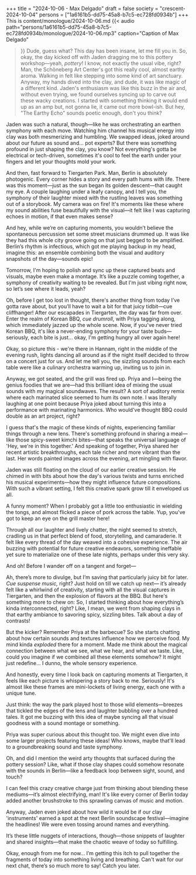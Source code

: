 +++
title = "2024-10-06 - Max Delgado"
draft = false
society = "crescent-2024-10-04"
persons = ["1a6161b5-dd75-45a8-b7c5-ec728fd0934b"]
+++
This is content/monologue/2024-10-06.md
{{< audio
    path="persons/1a6161b5-dd75-45a8-b7c5-ec728fd0934b/monologue/2024-10-06.mp3" 
    caption="Caption of Max Delgado"
>}}
Dude, guess what? This day has been insane, let me fill you in.
So, okay, the day kicked off with Jaden dragging me to this pottery workshop—yeah, *pottery*! I know, not exactly the usual vibe, right? Man, the Schöneberg Art Center's got this really cool, almost earthy aroma. Walking in felt like stepping into some kind of art sanctuary. Anyway, my hands dived into the clay, and dude, it was like magic of a different kind. Jaden's enthusiasm was like this buzz in the air and, without even trying, we found ourselves syncing up to carve out these wacky creations. I started with something thinking it would end up as an amp but, not gonna lie, it came out more bowl-ish. But hey, "The Earthy Echo" sounds poetic enough, don't you think?

Jaden was such a natural, though—like he was orchestrating an earthen symphony with each move. Watching him channel his musical energy into clay was both mesmerizing and humbling. We swapped ideas, joked around about our future as sound and... pot experts? But there was something profound in just shaping the clay, you know? Not everything's gotta be electrical or tech-driven, sometimes it's cool to feel the earth under your fingers and let your thoughts mold your work.

And then, fast forward to Tiergarten Park. Man, Berlin is absolutely photogenic. Every corner hides a story and every path hums with life. There was this moment—just as the sun began its golden descent—that caught my eye. A couple laughing under a leafy canopy, and I tell you, the symphony of their laughter mixed with the rustling leaves was something out of a storybook. My camera was on fire! It's moments like these where my sound abilities fuse beautifully with the visual—it felt like I was capturing echoes in motion, if that even makes sense?

And hey, while we’re on capturing moments, you wouldn’t believe the spontaneous percussion set some street musicians drummed up. It was like they had this whole city groove going on that just begged to be amplified. Berlin’s rhythm is infectious, which got me playing backup in my head, imagine this: an ensemble combining both the visual and auditory snapshots of the day—sounds epic!

Tomorrow, I'm hoping to polish and sync up these captured beats and visuals, maybe even make a montage. It’s like a puzzle coming together, a symphony of creativity waiting to be revealed. But I'm just vibing right now, so let’s see where it leads, yeah?

Oh, before I get too lost in thought, there's another thing from today I’ve gotta rave about, but you’ll have to wait a bit for that juicy tidbit—cue cliffhanger!
After our escapades in Tiergarten, the day was far from over. Enter the realm of Korean BBQ, *cue drumroll*, with Priya tagging along, which immediately jazzed up the whole scene. Now, if you've never tried Korean BBQ, it's like a never-ending symphony for your taste buds—seriously, each bite is just... okay, I'm getting hungry all over again here!

Okay, so picture this - we're there in Hannam, right in the middle of the evening rush, lights dancing all around as if the night itself decided to throw on a concert just for us. And let me tell you, the sizzling sounds from each table were like a culinary orchestra warming up, inviting us to join in.

Anyway, we got seated, and the grill was fired up. Priya and I—being the genius foodies that we are—had this brilliant idea of mixing the usual sounds with my magical soundwaves. The result? A sort of auditory remix where each marinated slice seemed to hum its own note. I was literally laughing at one point because Priya joked about turning this into a performance with marinating harmonics. Who would've thought BBQ could double as an art project, right?

I guess that's the magic of these kinds of nights, experiencing familiar things through a new lens. There's something profound in sharing a meal—like those spicy-sweet kimchi bites—that speaks the universal language of 'Hey, we're in this together.' And speaking of together, Priya shared her recent artistic breakthroughs, each tale richer and more vibrant than the last. Her words painted images across the evening, art mingling with flavor.

Jaden was still floating on the cloud of our earlier creative session. He chimed in with bits about how the day's various twists and turns enriched his musical experiments—how they might influence future compositions. With such a vibrant setting, I felt this creative spark grow till it enveloped us all.

A funny moment? When I probably got a little too enthusiastic in wielding the tongs, and almost flicked a piece of pork across the table. Yup, you've got to keep an eye on the grill master here!

Through all our laughter and lively chatter, the night seemed to stretch, cradling us in that perfect blend of food, storytelling, and camaraderie. It felt like every thread of the day weaved into a cohesive experience. The air buzzing with potential for future creative endeavors, something ineffable yet sure to materialize one of these late nights, perhaps under this very sky. 

And oh! Before I wander off on a tangent and forget—

Ah, there’s more to divulge, but I’m saving that particularly juicy bit for later. *Cue suspense music,* right? Just hold on till we catch up next—
 it’s already felt like a whirlwind of creativity, starting with all the visual captures in Tiergarten, and then the explosion of flavors at the BBQ. But here's something more to chew on: So, I started thinking about how everything’s kinda interconnected, right? Like, I mean, we went from shaping clays in that earthy ambiance to savoring spicy, sizzling bites. Talk about a day of contrasts!

But the kicker? Remember Priya at the barbecue? So she starts chatting about how certain sounds and textures influence how we perceive food. My mind kinda *exploded* there for a moment. Made me think about the magical connection between what we see, what we hear, and what we taste. Like, could you imagine if we combined all these elements somehow? It might just redefine... I dunno, the whole sensory experience.

And honestly, every time I look back on capturing moments at Tiergarten, it feels like each picture is whispering a story back to me. Seriously! It's almost like these frames are mini-lockets of living energy, each one with a unique tune.

Just think: the way the park played host to those wild elements—breezes that tickled the edges of the lens and laughter bubbling over a hundred tales. It got me buzzing with this idea of maybe syncing all that visual goodness with a sound montage or something.

Priya was super curious about this thought too. We might even dive into some larger projects featuring these ideas! Who knows, maybe that'll lead to a groundbreaking sound and taste symphony.

Oh, and did I mention the weird arty thoughts that surfaced during the pottery session? Like, what if those clay shapes could somehow resonate with the sounds in Berlin—like a feedback loop between sight, sound, and touch?

I can feel this crazy creative charge just from thinking about blending these mediums—it’s almost electrifying, man! It's like every corner of Berlin today added another brushstroke to this sprawling canvas of music and motion.

Anyway, Jaden even joked about how wild it would be if our clay 'instruments' earned a spot at the next Berlin soundscape festival—imagine the headlines! We were even tossing around names and everything.

It’s these little nuggets of interactions, though—those snippets of laughter and shared insights—that make the chaotic weave of today so fulfilling.

Okay, enough from me for now... I’m getting this itch to pull together the fragments of today into something living and breathing.
Can't wait for our next chat, there’s so much more to say! Catch you later.

